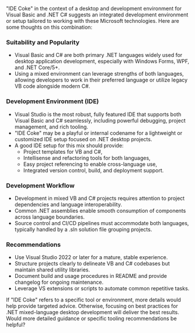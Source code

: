 "IDE Coke" in the context of a desktop and development environment for Visual Basic and .NET C# suggests an integrated development environment or setup tailored to working with these Microsoft technologies. Here are some thoughts on this combination:

### Suitability and Popularity
- Visual Basic and C# are both primary .NET languages widely used for desktop application development, especially with Windows Forms, WPF, and .NET Core/5+.
- Using a mixed environment can leverage strengths of both languages, allowing developers to work in their preferred language or utilize legacy VB code alongside modern C#.

### Development Environment (IDE)
- Visual Studio is the most robust, fully featured IDE that supports both Visual Basic and C# seamlessly, including powerful debugging, project management, and rich tooling.
- "IDE Coke" may be a playful or internal codename for a lightweight or customized IDE setup focused on .NET desktop projects.
- A good IDE setup for this mix should provide:
    - Project templates for VB and C#,
    - Intellisense and refactoring tools for both languages,
    - Easy project referencing to enable cross-language use,
    - Integrated version control, build, and deployment support.

### Development Workflow
- Development in mixed VB and C# projects requires attention to project dependencies and language interoperability.
- Common .NET assemblies enable smooth consumption of components across language boundaries.
- Source control and CI/CD pipelines must accommodate both languages, typically handled by a .sln solution file grouping projects.

### Recommendations
- Use Visual Studio 2022 or later for a mature, stable experience.
- Structure projects clearly to delineate VB and C# codebases but maintain shared utility libraries.
- Document build and usage procedures in README and provide changelog for ongoing maintenance.
- Leverage VS extensions or scripts to automate common repetitive tasks.

If "IDE Coke" refers to a specific tool or environment, more details would help provide targeted advice. Otherwise, focusing on best practices for .NET mixed-language desktop development will deliver the best results. Would more detailed guidance or specific tooling recommendations be helpful?